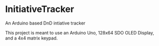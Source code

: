 # InitiativeTracker
An Arduino based DnD intiative tracker

This project is meant to use an Arduino Uno, 128x64 SDO OLED Display, and a 4x4 matrix keypad.
